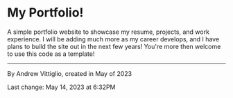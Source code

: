 # My Portfolio!
A simple portfolio website to showcase my resume, projects, and work experience. I will be adding much more as my career develops, and I have plans to build the site out in the next few years! You're more then welcome to use this code as a template!

----
By Andrew Vittiglio, created in May of 2023

Last change: May 14, 2023 at  6:32PM
